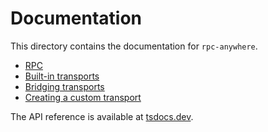 # Documentation

This directory contains the documentation for `rpc-anywhere`.

- [RPC](./1-rpc.md)
- [Built-in transports](./2-built-in-transports.md)
- [Bridging transports](./3-built-in-transports.md)
- [Creating a custom transport](./4-creating-a-custom-transport.md)

The API reference is available at [tsdocs.dev](https://tsdocs.dev/docs/rpc-anywhere/).
